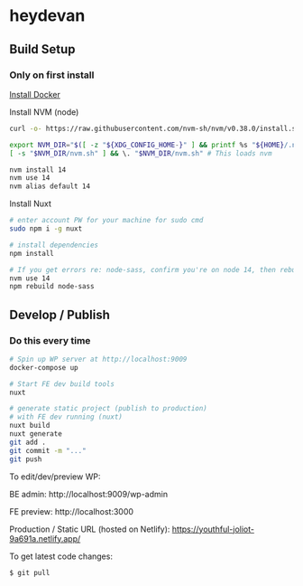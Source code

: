# heydevan

## Build Setup
### Only on first install
[Install Docker](https://docs.docker.com/get-docker/)

Install NVM (node)
```bash
curl -o- https://raw.githubusercontent.com/nvm-sh/nvm/v0.38.0/install.sh | bash

export NVM_DIR="$([ -z "${XDG_CONFIG_HOME-}" ] && printf %s "${HOME}/.nvm" || printf %s "${XDG_CONFIG_HOME}/nvm")"
[ -s "$NVM_DIR/nvm.sh" ] && \. "$NVM_DIR/nvm.sh" # This loads nvm

nvm install 14
nvm use 14
nvm alias default 14

```

Install Nuxt


```bash
# enter account PW for your machine for sudo cmd
sudo npm i -g nuxt 
```

```bash
# install dependencies
npm install

# If you get errors re: node-sass, confirm you're on node 14, then rebuild:
nvm use 14
npm rebuild node-sass

```
## Develop / Publish
### Do this every time


```bash
# Spin up WP server at http://localhost:9009
docker-compose up 

# Start FE dev build tools
nuxt

# generate static project (publish to production)
# with FE dev running (nuxt)
nuxt build
nuxt generate
git add .
git commit -m "..."
git push
```

To edit/dev/preview WP:

BE admin: http://localhost:9009/wp-admin

FE preview: http://localhost:3000

Production / Static URL (hosted on Netlify): https://youthful-joliot-9a691a.netlify.app/


To get latest code changes: 

```bash
$ git pull
```
